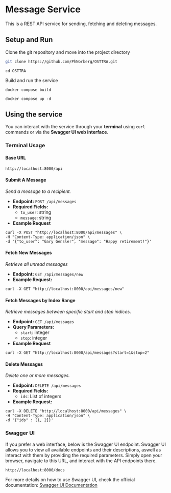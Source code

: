 # Message Service

This is a REST API service for sending, fetching and deleting messages.

## Setup and Run

Clone the git repository and move into the project directory

```bash
git clone https://github.com/PhNorberg/OSTTRA.git
```
```
cd OSTTRA
```
Build and run the service

```
docker compose build
```
```
docker compose up -d
```

## Using the service

You can interact with the service through your **terminal** using `curl` commands or via the **Swagger UI web interface**.


### **Terminal Usage**

#### **Base URL**
```
http://localhost:8000/api
```

#### **Submit A Message**

*Send a message to a recipient.*

- **Endpoint:** `POST /api/messages`
- **Required Fields:**
  - `to_user`: string
  - `message`: string 
- **Example Request**

```
curl -X POST "http://localhost:8000/api/messages" \
-H "Content-Type: application/json" \
-d '{"to_user": "Gary Gensler", "message": "Happy retirement!"}'
```

#### **Fetch New Messages**

*Retrieve all unread messages*

- **Endpoint:** `GET /api/messages/new`
- **Example Request:**

```
curl -X GET "http://localhost:8000/api/messages/new"
```

#### **Fetch Messages by Index Range**

*Retrieve messages between specific start and stop indices.*

- **Endpoint:** `GET /api/messages`
- **Query Parameters:** 
  - `start`: integer
  - `stop`: integer 
- **Example Request**
```
curl -X GET "http://localhost:8000/api/messages?start=1&stop=2"
```

#### **Delete Messages**

*Delete one or more messages.*

- **Endpoint:** `DELETE /api/messages`
- **Required Fields:** 
  - `ids`: List of integers
- **Example Request:**

```
curl -X DELETE "http://localhost:8000/api/messages" \
-H "Content-Type: application/json" \
-d '{"ids" : [1, 2]}'
```

### **Swagger UI**

If you prefer a web interface, below is the Swagger UI endpoint. Swagger UI allows you to view all available endpoints and their descriptions, aswell as interact with them by providing the required parameters. Simply open your browser, navigate to this URL, and interact with the API endpoints there. 
```
http://localhost:8000/docs
```
For more details on how to use Swagger UI, check the official documentation:
[Swagger UI Documentation](https://swagger.io/tools/swagger-ui/)
